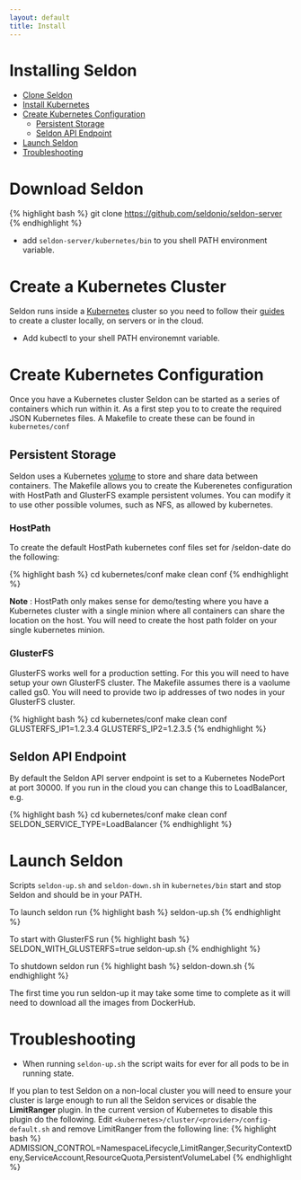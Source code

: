 ```yaml
---
layout: default
title: Install
---
```


# Installing Seldon

 * [Clone Seldon](#clone)
 * [Install Kubernetes](#install-kubernetes)
 * [Create Kubernetes Configuration](#configure)
     * [Persistent Storage](#storage)
     * [Seldon API Endpoint](#endpoint)
 * [Launch Seldon](#launch)
 * [Troubleshooting](#troubleshooting)

# Download Seldon<a name="clone"></a>

{% highlight bash %}
git clone https://github.com/seldonio/seldon-server
{% endhighlight %}

  * add ```seldon-server/kubernetes/bin``` to you shell PATH environment variable.

# Create a Kubernetes Cluster<a name="install-kubernetes"></a>

Seldon runs inside a [Kubernetes](http://kubernetes.io) cluster so you need to follow their [guides](http://kubernetes.io/docs) to create a cluster locally, on servers or in the cloud.

   * Add kubectl to your shell PATH environemnt variable.

# Create Kubernetes Configuration<a name="configure"></a>

Once you have a Kubernetes cluster Seldon can be started as a series of containers which run within it. As a first step you to to create the required JSON Kubernetes files. A Makefile to create these can be found in ```kubernetes/conf```

## Persistent Storage<a name="storage"></a>
Seldon uses a Kubernetes [volume](http://kubernetes.io/docs/user-guide/volumes/) to store and share data between containers. The Makefile allows you to create the Kuberenetes configuration with HostPath and GlusterFS example persistent volumes. You can modify it to use other possible volumes, such as NFS, as allowed by kubernetes.

### HostPath
To create the default HostPath kubernetes conf files set for /seldon-date do the following:

{% highlight bash %}
 cd kubernetes/conf
 make clean conf
{% endhighlight %}

   **Note** : HostPath only makes sense for demo/testing where you have a Kubernetes cluster with a single minion where all containers can share the location on the host. You will need to create the host path folder on your single kubernetes minion.

### GlusterFS
GlusterFS works well for a production setting. For this you will need to have setup your own GlusterFS cluster. The Makefile assumes there is a vaolume called gs0. You will need to provide two ip addresses of two nodes in your GlusterFS cluster.

{% highlight bash %}
 cd kubernetes/conf
 make clean conf GLUSTERFS_IP1=1.2.3.4 GLUSTERFS_IP2=1.2.3.5
{% endhighlight %}

## Seldon API Endpoint<a name="endpoint"></a>
By default the Seldon API server endpoint is set to a Kubernetes NodePort at port 30000. If you run in the cloud you can change this to LoadBalancer, e.g.

{% highlight bash %}
 cd kubernetes/conf
 make clean conf SELDON_SERVICE_TYPE=LoadBalancer
{% endhighlight %}



# Launch Seldon<a name="launch"></a>
Scripts ```seldon-up.sh``` and ```seldon-down.sh``` in ```kubernetes/bin``` start and stop Seldon and should be in your PATH.


To launch seldon run
{% highlight bash %}
seldon-up.sh
{% endhighlight %}

To start with GlusterFS run 
{% highlight bash %}
SELDON_WITH_GLUSTERFS=true seldon-up.sh
{% endhighlight %}

To shutdown seldon run
{% highlight bash %}
seldon-down.sh
{% endhighlight %}

The first time you run seldon-up it may take some time to complete as it will need to download all the images from DockerHub.

# Troubleshooting<a name="troubleshooting"></a>

 * When running ```seldon-up.sh``` the script waits for ever for all pods to be in running state.

If you plan to test Seldon on a non-local cluster you will need to ensure your cluster is large enough to run all the Seldon services or disable the **LimitRanger** plugin. In the current version of Kubernetes to disable this plugin do the following. Edit ```<kubernetes>/cluster/<provider>/config-default.sh``` and remove LimitRanger from the following line:
{% highlight bash %}
ADMISSION_CONTROL=NamespaceLifecycle,LimitRanger,SecurityContextDeny,ServiceAccount,ResourceQuota,PersistentVolumeLabel
{% endhighlight %}




